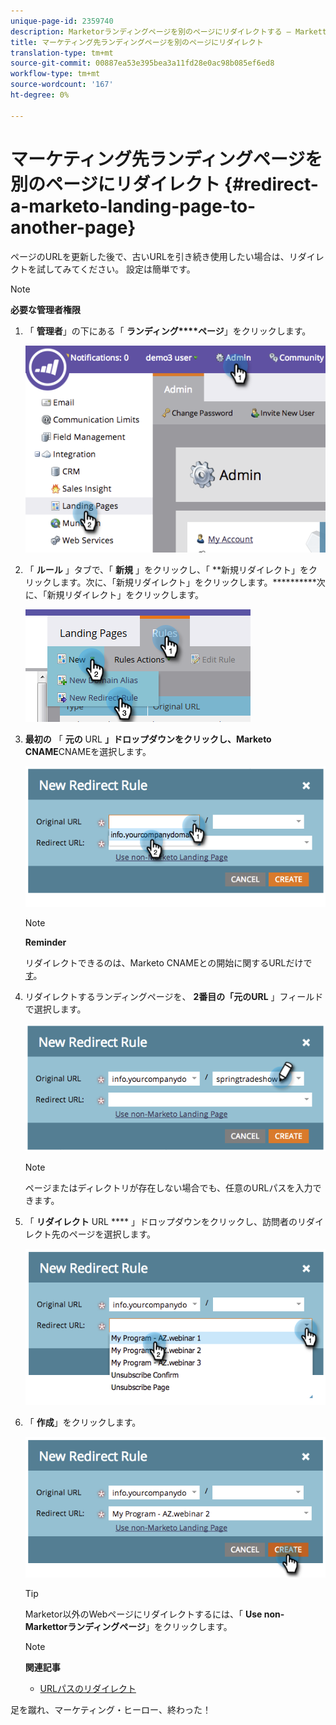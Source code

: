 ```yaml
---
unique-page-id: 2359740
description: Marketorランディングページを別のページにリダイレクトする — Marketto Docs — 製品ドキュメント
title: マーケティング先ランディングページを別のページにリダイレクト
translation-type: tm+mt
source-git-commit: 00887ea53e395bea3a11fd28e0ac98b085ef6ed8
workflow-type: tm+mt
source-wordcount: '167'
ht-degree: 0%

---
```



# マーケティング先ランディングページを別のページにリダイレクト {#redirect-a-marketo-landing-page-to-another-page}

ページのURLを更新した後で、古いURLを引き続き使用したい場合は、リダイレクトを試してみてください。 設定は簡単です。

>[!NOTE]
>
>**必要な管理者権限**

1. 「 **管理者**」の下にある「 **ランディング****ページ**」をクリックします。

   ![](assets/image2014-9-25-15-3a43-3a39.png)

1. 「 **ルール** 」タブで、「 **新規** 」をクリックし、「 **新規リダイレクト」をクリックします。次に、「新規リダイレクト」をクリックします。**********&#x200B;次に、「新規リダイレクト」をクリックします。

   ![](assets/two-1.png)

1. **最初の** 「 **元の** URL **」ドロップダウンをクリックし、Marketo CNAME**[](customize-your-landing-page-urls-with-a-cname.md)CNAMEを選択します。

   ![](assets/image2014-9-25-15-3a46-3a20.png)

   >[!NOTE]
   >
   >**Reminder**
   >
   >
   >リダイレクトできるのは、Marketo CNAMEとの開始に関するURLだけで [す](customize-your-landing-page-urls-with-a-cname.md)。

1. リダイレクトするランディングページを、 **2番目の「元のURL** 」フィールドで選択します。

   ![](assets/image2014-9-25-15-3a47-3a20.png)

   >[!NOTE]
   >
   >ページまたはディレクトリが存在しない場合でも、任意のURLパスを入力できます。

1. 「 **リダイレクト** URL **** 」ドロップダウンをクリックし、訪問者のリダイレクト先のページを選択します。

   ![](assets/image2014-9-25-15-3a47-3a53.png)

1. 「 **作成**」をクリックします。

   ![](assets/image2014-9-25-15-3a48-3a5.png)

   >[!TIP]
   >
   >Marketor以外のWebページにリダイレクトするには、「 **Use non-Markettorランディングページ**」をクリックします。

   >[!NOTE]
   >
   >**関連記事**
   >
   >    
   >    
   >    * [URLパスのリダイレクト](../../../../product-docs/demand-generation/landing-pages/personalizing-landing-pages/redirect-a-url-path.md)


足を蹴れ、マーケティング・ヒーロー、終わった！